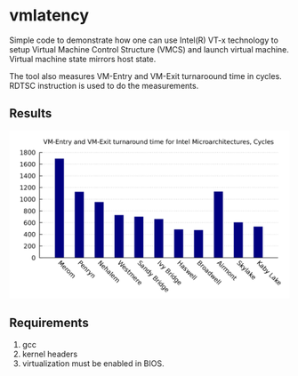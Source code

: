 # vmlatency
Simple code to demonstrate how one can use Intel(R) VT-x technology to setup Virtual Machine Control Structure (VMCS) and launch virtual machine. Virtual machine state mirrors host state.

The tool also measures VM-Entry and VM-Exit turnaroound time in cycles. RDTSC instruction is used to do the measurements.

## Results

![VMlatency](/results/vmlatency.png)

## Requirements
1. gcc
2. kernel headers
3. virtualization must be enabled in BIOS.
